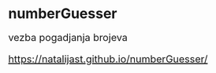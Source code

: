 # numberGuesser
vezba pogadjanja brojeva 




https://natalijast.github.io/numberGuesser/

<html lang="en">

<head>
    <meta charset="UTF-8">
    <meta name="viewport" content="width=device-width, initial-scale=1.0">
    <meta http-equiv="X-UA-Compatible" content="ie=edge">
    <title>game function</title>
    <style>
        input[type=number] {
            border-radius: 4px;
            width: 150px;
            height: 50px;
        }

        button,
        input[type=button] {
            width: 100px;
            height: 50px;
            border-radius: 4px;
            background-color: lightgoldenrodyellow;
        }

        p {
            font-size: 20px;
        }
    </style>

</head>

<body>
    <form>
        <p>Guess a number between min and max and click on the button (3 attempts):</p><br>
        <!-- <input type="text" id="broj"><br><br> -->
        <input type="number" id="broj"><br><br>
        <input type="button" id="dugme" value="click" onclick="pogodiBroj()">
        <p id="newElement"></p>
        <p id="newElement2"></p>
    </form>
    <script>
        let brojac = 1;
        function pogodiBroj() {
            const min = 1;
            const max = 10;

            let unos = document.getElementById('broj').value;
            console.log(unos);
            
            if (unos) {
                if (unos >= min && unos <= max) {
                    //alert('Bravo, correct number!');
                    document.getElementById('newElement').innerHTML = 'Bravo, correct number!';
                } else if (brojac < 3 && (unos < min || unos > max)) {
                    // alert('wrong number, you have ' + (3 - brojac) + ' more attempts');
                    document.getElementById('newElement').innerHTML = 'wrong number, you have ' + (3 - brojac) + ' more attempts';
                    brojac++;

                } else if (brojac >= 3) {
                    document.getElementById('broj').disabled = true;
                    document.getElementById('dugme').disabled = true;
                    //alert('GAME OVER');
                    document.getElementById('newElement').innerHTML = 'GAME OVER';
                    if (document.getElementById('dugme').disabled = true) {
                        document.getElementById('newElement2').innerHTML = '<button id="try">try it again</button>';
                    }
                }
            }
        }
    </script>
</body>

</html>
